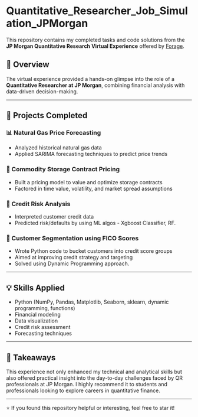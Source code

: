 # Quantitative_Researcher_Job_Simulation_JPMorgan

This repository contains my completed tasks and code solutions from the **JP Morgan Quantitative Research Virtual Experience** offered by [Forage](https://www.theforage.com/).

## 📌 Overview

The virtual experience provided a hands-on glimpse into the role of a **Quantitative Researcher at JP Morgan**, combining financial analysis with data-driven decision-making.

---

## 🔧 Projects Completed

### 📊 Natural Gas Price Forecasting
- Analyzed historical natural gas data
- Applied SARIMA forecasting techniques to predict price trends

### 💼 Commodity Storage Contract Pricing
- Built a pricing model to value and optimize storage contracts
- Factored in time value, volatility, and market spread assumptions

### 🧮 Credit Risk Analysis
- Interpreted customer credit data
- Predicted risk/defaults by using ML algos - Xgboost Classifier, RF.

### 🧠 Customer Segmentation using FICO Scores
- Wrote Python code to bucket customers into credit score groups
- Aimed at improving credit strategy and targeting
- Solved using Dynamic Programming approach.

---

## 💡 Skills Applied

- Python (NumPy, Pandas, Matplotlib, Seaborn, sklearn, dynamic programming, functions)
- Financial modeling
- Data visualization
- Credit risk assessment
- Forecasting techniques

---

## 🎯 Takeaways

This experience not only enhanced my technical and analytical skills but also offered practical insight into the day-to-day challenges faced by QR professionals at JP Morgan. I highly recommend it to students and professionals looking to explore careers in quantitative finance.

---

⭐ If you found this repository helpful or interesting, feel free to star it!

